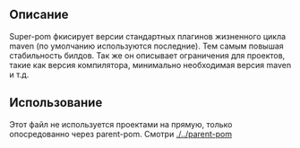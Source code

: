 ## Описание

Super-pom фкисирует версии стандартных плагинов жизненного цикла maven (по умолчанию используются последние). Тем самым повышая стабильность билдов.
Так же он описывает ограничения для проектов, такие как версия компилятора, минимально необходимая версия maven и т.д.

## Использование

Этот файл не используется проектами на прямую, только опосредованно через parent-pom.
Смотри [./../parent-pom]()
